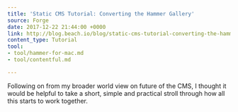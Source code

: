 ```yaml
---
title: 'Static CMS Tutorial: Converting the Hammer Gallery'
source: Forge
date: 2017-12-22 21:44:00 +0000
link: http://blog.beach.io/blog/static-cms-tutorial-converting-the-hammer-gallery
content_type: Tutorial
tool:
- tool/hammer-for-mac.md
- tool/contentful.md

---
```

Following on from my broader world view on future of the CMS, I thought it would be helpful to take a short, simple and practical stroll through how all this starts to work together. 
